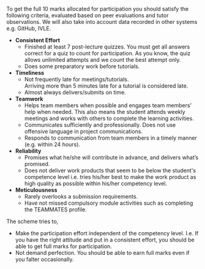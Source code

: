 To get the full 10 marks allocated for participation you should satisfy the following criteria, evaluated based on peer evaluations and tutor observations. We will also take into account data recorded in other systems e.g. GitHub, IVLE.

*   **Consistent Effort**
    *   Finished at least 7 post-lecture quizzes. You must get all answers correct for a quiz to count for participation. As you know, the quiz allows unlimited attempts and we count the best attempt only.
    *   Does some preparatory work before tutorials.
*   **Timeliness**
    *   Not frequently late for meetings/tutorials.  
        <span class="text-danger">Arriving more than 5 minutes late for a tutorial is considered late.</span>
    *   Almost always delivers/submits on time.
*   **Teamwork**
    *   Helps team members when possible and engages team members’ help when needed. This also means the student attends weekly meetings and works with others to complete the learning activities.
    *   Communicates sufficiently and professionally. Does not use offensive language in project communications.
    *   Responds to communication from team members in a timely manner (e.g. within 24 hours).
*   **Reliability**
    *   Promises what he/she will contribute in advance, and delivers what’s promised.
    *   Does not deliver work products that seem to be below the student's competence level i.e. tries his/her best to make the work product as high quality as possible within his/her competency level.
*   **Meticulousness**
    *   Rarely overlooks a submission requirements.
    *   Have not missed compulsory module activities such as completing the TEAMMATES profile.

The scheme tries to,

*   Make the participation effort independent of the competency level. I.e. If you have the right attitude and put in a consistent effort, you should be able to get full marks for participation.
*   Not demand perfection. You should be able to earn full marks even if you falter occasionally.
